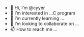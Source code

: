 - 👋 Hi, I’m @cyyer
- 👀 I’m interested in ...C program
- 🌱 I’m currently learning ...
- 💞️ I’m looking to collaborate on ...
- 📫 How to reach me ...

<!---
cyyer/cyyer is a ✨ special ✨ repository because its `README.md` (this file) appears on your GitHub profile.
You can click the Preview link to take a look at your changes.
--->
